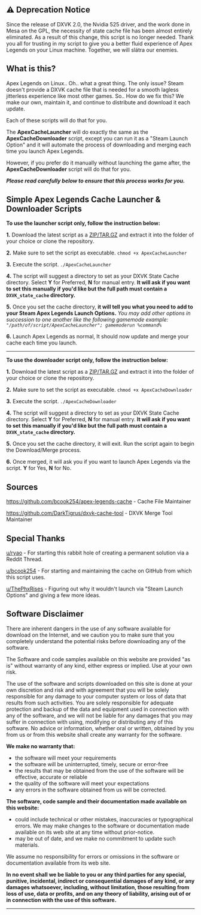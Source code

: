 ## ⚠️ Deprecation Notice

Since the release of DXVK 2.0, the Nvidia 525 driver, and the work done in Mesa on the GPL, the necessity of state cache file has been almost entirely eliminated. As a result of this change, this script is no longer needed. Thank you all for trusting in my script to give you a better fluid experience of Apex Legends on your Linux machine. Together, we will slátra our enemies.

What is this?
---
Apex Legends on Linux.. Oh.. what a great thing. The only issue? Steam doesn't provide a DXVK cache file that is needed for a smooth lagless jitterless experience like most other games. So.. How do we fix this? We make our own, maintain it, and continue to distribute and download it each update.

Each of these scripts will do that for you.

The **ApexCacheLauncher** will do exactly the same as the **ApexCacheDownloader** script, except you can run it as a "Steam Launch Option" and it will automate the process of downloading and merging each time you launch Apex Legends.

However, if you prefer do it manually without launching the game after, the **ApexCacheDownloader** script will do that for you.

***Please read carefully below to ensure that this process works for you.***

Simple Apex Legends Cache Launcher & Downloader Scripts
---
**To use the launcher script only, follow the instruction below:**

 **1.** Download the latest script as a [ZIP/TAR.GZ](https://github.com/TheMethodicalJosh/apex-legends-cache-automated/releases) and extract it into the folder of your choice or clone the repository.

 **2.** Make sure to set the script as executable. `chmod +x ApexCacheLauncher`

 **3.** Execute the script. `./ApexCacheLauncher`

 **4.** The script will suggest a directory to set as your DXVK State Cache directory. Select **Y** for Preferred, **N** for manual entry. **It will ask if you want to set this manually if you'd like but the full path must contain a `DXVK_state_cache` directory.**

  **5.** Once you set the cache directory, **it will tell you what you need to add to your Steam Apex Legends Launch Options.** *You may add other options in succession to one another like the following gamemode example: `"/path/of/script/ApexCacheLauncher"; gamemoderun %command%`*

 **6.** Launch Apex Legends as normal, It should now update and merge your cache each time you launch.

---
**To use the downloader script only, follow the instruction below:**

 **1.** Download the latest script as a [ZIP/TAR.GZ](https://github.com/TheMethodicalJosh/apex-legends-cache-automated/releases) and extract it into the folder of your choice or clone the repository.

 **2.** Make sure to set the script as executable. `chmod +x ApexCacheDownloader`

 **3.** Execute the script. `./ApexCacheDownloader`

 **4.** The script will suggest a directory to set as your DXVK State Cache directory. Select **Y** for Preferred, **N** for manual entry. **It will ask if you want to set this manually if you'd like but the full path must contain a `DXVK_state_cache` directory.**

  **5.** Once you set the cache directory, it will exit. Run the script again to begin the Download/Merge process.

 **6.** Once merged, it will ask you if you want to launch Apex Legends via the script. **Y** for Yes, **N** for No.
 
Sources
---
https://github.com/bcook254/apex-legends-cache - Cache File Maintainer

https://github.com/DarkTigrus/dxvk-cache-tool - DXVK Merge Tool Maintainer

Special Thanks
---
[u/ryao](https://www.reddit.com/r/linux_gaming/comments/t5xrho/dxvk_state_cache_for_fixing_stutter_in_apex/) - For starting this rabbit hole of creating a permanent solution via a Reddit Thread.

[u/bcook254](https://www.reddit.com/r/linux_gaming/comments/umuo6o/apex_legends_dxvk_cache_file_git_repo/) - For starting and maintaining the cache on GitHub from which this script uses.

[u/ThePhxRises](https://github.com/ThePhxRises) - Figuring out why it wouldn't launch via "Steam Launch Options" and giving a few more ideas.

Software Disclaimer
---
There are inherent dangers in the use of any software available for download on the Internet, and we caution you to make sure that you completely understand the potential risks before downloading any of the software.

The Software and code samples available on this website are provided "as is" without warranty of any kind, either express or implied. Use at your own risk.

The use of the software and scripts downloaded on this site is done at your own discretion and risk and with agreement that you will be solely responsible for any damage to your computer system or loss of data that results from such activities. You are solely responsible for adequate protection and backup of the data and equipment used in connection with any of the software, and we will not be liable for any damages that you may suffer in connection with using, modifying or distributing any of this software. No advice or information, whether oral or written, obtained by you from us or from this website shall create any warranty for the software.

**We make no warranty that:**

-   the software will meet your requirements
-   the software will be uninterrupted, timely, secure or error-free
-   the results that may be obtained from the use of the software will be effective, accurate or reliable
-   the quality of the software will meet your expectations
-   any errors in the software obtained from us will be corrected.

**The software, code sample and their documentation made available on this website:**

-   could include technical or other mistakes, inaccuracies or typographical errors. We may make changes to the software or documentation made available on its web site at any time without prior-notice.
-   may be out of date, and we make no commitment to update such materials.

We assume no responsibility for errors or omissions in the software or documentation available from its web site.

**In no event shall we be liable to you or any third parties for any special, punitive, incidental, indirect or consequential damages of any kind, or any damages whatsoever, including, without limitation, those resulting from loss of use, data or profits, and on any theory of liability, arising out of or in connection with the use of this software.**
<hr/>
